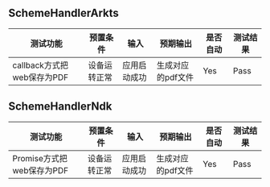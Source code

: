 ## SchemeHandlerArkts

| 测试功能                 | 预置条件     | 输入         | 预期输出       | 是否自动 | 测试结果 |
|----------------------| ------------ | ------------ |------------| -------- | -------- |
| callback方式把web保存为PDF | 设备运转正常 | 应用启动成功 | 生成对应的pdf文件 | Yes      | Pass     |

## SchemeHandlerNdk

| 测试功能          | 预置条件     | 输入         | 预期输出         | 是否自动 | 测试结果 |
| ----------------- | ------------ | ------------ | ---------------- | -------- | -------- |
| Promise方式把web保存为PDF | 设备运转正常 | 应用启动成功 | 生成对应的pdf文件 | Yes      | Pass     |
